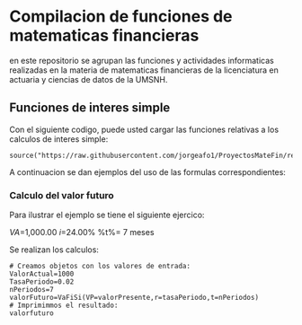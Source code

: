 # Compilacion de funciones de matematicas financieras 

en este repositorio se agrupan las funciones y actividades informaticas realizadas en la materia de matematicas financieras de la licenciatura en actuaria y ciencias de datos de la UMSNH.

## Funciones de interes simple 

Con el siguiente codigo, puede usted cargar las funciones relativas a los calculos de interes simple:


```{r}
source("https://raw.githubusercontent.com/jorgeafo1/ProyectosMateFin/refs/heads/main/VF.R")
```

A continuacion se dan ejemplos del uso de las formulas correspondientes:

### Calculo del valor futuro

Para ilustrar el ejemplo se tiene el siguiente ejercico:

$VA$=1,000.00
$i$=24.00%
%t%= 7 meses 

Se realizan los calculos:

```{r}
# Creamos objetos con los valores de entrada:
ValorActual=1000
TasaPeriodo=0.02
nPeriodos=7
valorFuturo=VaFiSi(VP=valorPresente,r=tasaPeriodo,t=nPeriodos)
# Imprimimmos el resultado: 
valorfuturo
```

